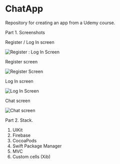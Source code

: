# ChatApp
Repository for creating an app from a Udemy course. 

Part 1. Screenshots

Register / Log In screen

![Register : Log In Screen](https://user-images.githubusercontent.com/95411693/178019680-6754925d-486a-4782-b4ff-934b6de3d2b0.png)

Register screen 

![Register Screen](https://user-images.githubusercontent.com/95411693/178019849-0fe644b2-77f1-49c5-9ac9-6f69021db9eb.png)

Log In screen

![Log In Screen](https://user-images.githubusercontent.com/95411693/178020139-c3c5aa0f-484f-40cf-ac44-4ab738a4124c.png)

Chat screen

![Chat screen](https://user-images.githubusercontent.com/95411693/178020593-816b1ffc-f9a8-49b4-88cc-3a2384a2a1bd.png)


Part 2. Stack.
1. UIKit
2. Firebase
3. CocoaPods
4. Swift Package Manager
5. MVC
6. Custom cells (Xib)
